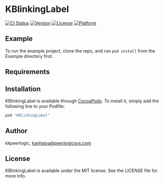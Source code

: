 # KBlinkingLabel

[![CI Status](http://img.shields.io/travis/kkpeerlogic/KBlinkingLabel.svg?style=flat)](https://travis-ci.org/kkpeerlogic/KBlinkingLabel)
[![Version](https://img.shields.io/cocoapods/v/KBlinkingLabel.svg?style=flat)](http://cocoapods.org/pods/KBlinkingLabel)
[![License](https://img.shields.io/cocoapods/l/KBlinkingLabel.svg?style=flat)](http://cocoapods.org/pods/KBlinkingLabel)
[![Platform](https://img.shields.io/cocoapods/p/KBlinkingLabel.svg?style=flat)](http://cocoapods.org/pods/KBlinkingLabel)

## Example

To run the example project, clone the repo, and run `pod install` from the Example directory first.

## Requirements

## Installation

KBlinkingLabel is available through [CocoaPods](http://cocoapods.org). To install
it, simply add the following line to your Podfile:

```ruby
pod "KBlinkingLabel"
```

## Author

kkpeerlogic, kanhaiya@peerlogicsys.com

## License

KBlinkingLabel is available under the MIT license. See the LICENSE file for more info.
